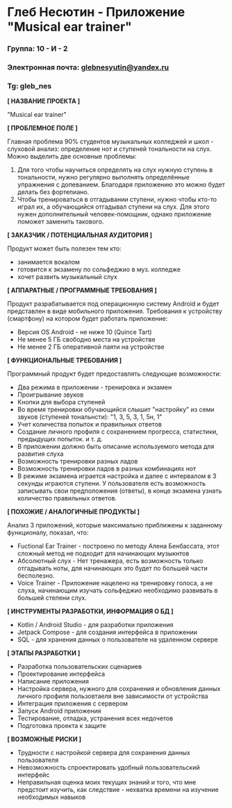 # Глеб Несютин - Приложение "Musical ear trainer"
### Группа: 10 - И - 2
### Электронная почта: glebnesyutin@yandex.ru
### Tg: gleb_nes
**[ НАЗВАНИЕ ПРОЕКТА ]**

"Musical ear trainer"

**[ ПРОБЛЕМНОЕ ПОЛЕ ]**

Главная проблема 90% студентов музыкальных колледжей и школ - слуховой анализ: определение нот и ступеней тональности на слух. Можно выделить две основные проблемы:
1) Для того чтобы научиться определять на слух нужную ступень в тональности, нужно регулярно выполнять определённые упражнения с допеванием. Благодаря приложению это можно будет делать без фортепиано.
2) Чтобы тренироваться в отгадывании ступени, нужно чтобы кто-то играл их, а обучающийся отгадывал ступени на слух. Для этого нужен дополнительный человек-помощник, однако приложение поможет заменить такового.

**[ ЗАКАЗЧИК / ПОТЕНЦИАЛЬНАЯ АУДИТОРИЯ ]**

Продукт может быть полезен тем кто:
* занимается вокалом
* готовится к экзамену по сольфеджио в муз. колледже
* хочет развить музыкальный слух
  
**[ АППАРАТНЫЕ / ПРОГРАММНЫЕ ТРЕБОВАНИЯ ]** 

Продукт разрабатывается под операционную систему Android и будет представлен в виде мобильного приложения. Требования к устройству (смартфону) на котором будет работать приложение:
* Версия OS Android - не ниже 10 (Quince Tart)
* Не менее 5 ГБ свободно места на устройстве
* Не менее 2 ГБ оперативной паяти на устройстве

**[ ФУНКЦИОНАЛЬНЫЕ ТРЕБОВАНИЯ ]**

Программный продукт будет предоставлять следующие возможности:
* Два режима в приложении - тренировка и экзамен
* Проигрывание звуков
* Кнопки для выбора ступеней
* Во время тренировки обучающийся слышит "настройку" из семи звуков (ступеней тональнсти): "1, 3, 5, 3, 1, 5н, 1"
* Учет количества попыток и правильных ответов
* Создание личного профиля с сохранением прогресса, статистики, предыдущих попыток. и т. д.
* В приложении должно быть описание используемого метода для развития слуха
* Возможность тренировки разных ладов
* Возможность тренировки ладов в разных комбинациях нот
* В режиме экзамена играется настройка и далее с интервалом в 3 секунды играются ступени. У пользователя есть возможность записывать свои предположения (ответы), в конце экзамена узнать количество правильных ответов.

**[ ПОХОЖИЕ / АНАЛОГИЧНЫЕ ПРОДУКТЫ ]**

Анализ 3 приложений, которые максимально приближены к заданному функционалу, показал, что:

* Fuctional Ear Trainer - построено по методу Алена Бенбассата, этот сложный метод не подходит для начинающих музыкнтов
*	Абсолютный слух - Нет тренажера, есть возможность только отгадывать ноты, для начинающих это будет по большей части бесполезно.
* Voice Trainer - Приложение нацелено на тренировку голоса, а не слуха, начинающим изучать сольфеджио необходимо развивать в большей степени слух.

**[ ИНСТРУМЕНТЫ РАЗРАБОТКИ, ИНФОРМАЦИЯ О БД ]**

*	Kotlin / Android Studio - для разработки приложения
*	Jetpack Compose - для создания интерфейса в приложении
*	SQL - для хранения данных о пользователе на удаленном сервере

**[ ЭТАПЫ РАЗРАБОТКИ ]**

*	Разработка пользовательских сценариев
*	Проектирование интерфейса
*	Написание приложения
*	Настройка сервера, нужного для сохранения и обновления данных личного профиля пользовтаеля вне зависимости от устройства
*	Интеграция приложения с сервером
*	Запуск Android приложения
*	Тестирование, отладка, устранения всех недочетов
*	Подготовка проекта к защите

**[ ВОЗМОЖНЫЕ РИСКИ ]**
*	Трудности с настройкой сервера для сохранения данных пользователя
*	Невозможность спроектировать удобный пользовательский интерфейс
*	Неправильная оценка моих текущих знаний и того, что мне предстоит изучить, как следствие - нехватка времени на изучение необходимых навыков

